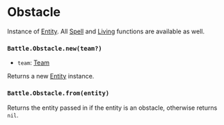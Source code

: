 # Obstacle

Instance of [Entity](/docs/client/lua-api/entity). All [Spell](/docs/client/lua-api/spell) and [Living](/docs/client/lua-api/living) functions are available as well.

### `Battle.Obstacle.new(team?)`

- `team`: [Team](/docs/client/lua-api/entity#entityset_teamteam)

Returns a new [Entity](/docs/client/lua-api/entity) instance.

### `Battle.Obstacle.from(entity)`

Returns the entity passed in if the entity is an obstacle, otherwise returns `nil`.
